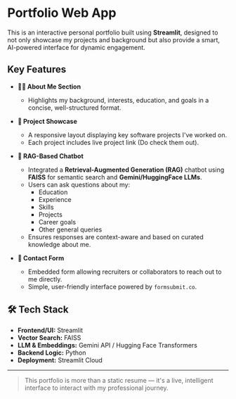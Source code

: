 # Portfolio Web App

This is an interactive personal portfolio built using **Streamlit**, designed to not only showcase my projects and background but also provide a smart, AI-powered interface for dynamic engagement.

##  Key Features

- **🧑‍💼 About Me Section**
  - Highlights my background, interests, education, and goals in a concise, well-structured format.

- **📁 Project Showcase**
  - A responsive layout displaying key software projects I've worked on.
  - Each project includes live project link (Do check them out).

- **💬 RAG-Based Chatbot**
  - Integrated a **Retrieval-Augmented Generation (RAG)** chatbot using **FAISS** for semantic search and **Gemini/HuggingFace LLMs**.
  - Users can ask questions about my:
    - Education
    - Experience
    - Skills
    - Projects
    - Career goals
    - Other general queries
  - Ensures responses are context-aware and based on curated knowledge about me.

- **📨 Contact Form**
  - Embedded form allowing recruiters or collaborators to reach out to me directly.
  - Simple, user-friendly interface powered by `formsubmit.co`.

## 🛠 Tech Stack

- **Frontend/UI:** Streamlit
- **Vector Search:** FAISS
- **LLM & Embeddings:** Gemini API / Hugging Face Transformers
- **Backend Logic:** Python
- **Deployment:** Streamlit Cloud

---

> This portfolio is more than a static resume — it's a live, intelligent interface to interact with my professional journey.
